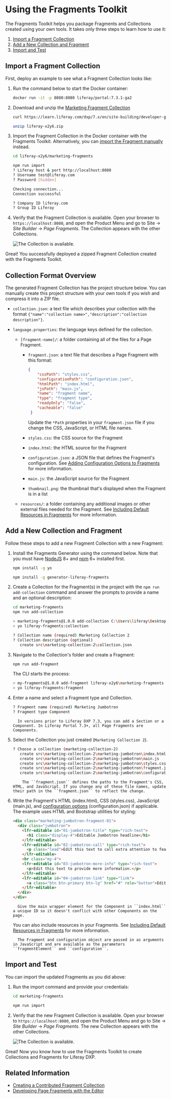 # Using the Fragments Toolkit

The Fragments Toolkit helps you package Fragments and Collections created using your own tools. It takes only three steps to learn how to use it:

1. [Import a Fragment Collection](#import-a-fragment-collection)
1. [Add a New Collection and Fragment](#add-a-new-collection-and-fragment)
1. [Import and Test](#import-and-test)

## Import a Fragment Collection

First, deploy an example to see what a Fragment Collection looks like:

1. Run the command below to start the Docker container:

    ```bash
    docker run -it -p 8080:8080 liferay/portal:7.3.1-ga2
    ```

1. Download and unzip the [Marketing Fragment Collection](https://learn.liferay.com/dxp/7.x/en/site-building/developer-guide/developing-page-fragments/liferay-x2y6.zip)

    ```bash
    curl https://learn.liferay.com/dxp/7.x/en/site-building/developer-guide/developing-page-fragments/liferay-x2y6.zip
    ```

    ```bash
    unzip liferay-x2y6.zip
    ```

1. Import the Fragment Collection in the Docker container with the Fragments Toolkit. Alternatively, you can [import the Fragment manually](../../displaying-content/using-fragments/managing-page-fragments.md) instead.

    ```bash
    cd liferay-x2y6/marketing-fragments
    ```

    ```bash
    npm run import
    ? Liferay host & port http://localhost:8080
    ? Username test@liferay.com
    ? Password [hidden]

    Checking connection...
    Connection successful

    ? Company ID liferay.com
    ? Group ID Liferay
    ```

1. Verify that the Fragment Collection is available. Open your browser to `https://localhost:8080`, and open the Product Menu and go to Site &rarr; *Site Builder* &rarr; *Page Fragments*. The Collection appears with the other Collections.

    ![The Collection is available.](./using-the-fragments-toolkit/images/01.png)

Great! You successfully deployed a zipped Fragment Collection created with the Fragments Toolkit.

## Collection Format Overview

The generated Fragment Collection has the project structure below. You can manually create this project structure with your own tools if you wish and compress it into a ZIP file.

* `collection.json`: a text file which describes your collection with the format `{"name":"collection name>","description":"collection description"}`.

* `language.properties`: the language keys defined for the collection.

    * `[fragment-name]/`: a folder containing all of the files for a Page Fragment.

        * `fragment.json`: a text file that describes a Page Fragment with this format:

          ```json
          {
              "cssPath": "styles.css",
              "configurationPath": "configuration.json",
              "htmlPath": "index.html",
              "jsPath": "main.js",
              "name": "fragment name",
              "type": "fragment type",
              "readyOnly": "false",
              "cacheable": "false"
           }
           ```

          Update the `*Path` properties in your `fragment.json` file if you change the CSS, JavaScript, or HTML file names.

        * `styles.css`: the CSS source for the Fragment

        * `index.html`: the HTML source for the Fragment

        * `configuration.json`: a JSON file that defines the Fragment's configuration. See [Adding Configuration Options to Fragments](./adding-configuration-options-to-fragments.md) for more information.

        * `main.js`: the JavaScript source for the Fragment

        * `thumbnail.png`: the thumbnail that's displayed when the Fragment is in a list

    * `resources/`: a folder containing any additional images or other external files needed for the Fragment. See [Including Default Resources in Fragments](./including-default-resources-with-fragments.md) for more information.

## Add a New Collection and Fragment

Follow these steps to add a new Fragment Collection with a new Fragment:

1. Install the Fragments Generator using the command below. Note that you must have [NodeJS](https://nodejs.org/) 8+ and [npm](https://www.npmjs.com/) 6+ installed first.

    ```bash
    npm install -g yo
    ```

    ```bash
    npm install -g generator-liferay-fragments
    ```

1. Create a Collection for the Fragment(s) in the project with the `npm run add-collection` command and answer the prompts to provide a name and an optional description:

    ```bash
    cd marketing-fragments
    npm run add-collection

    > marketing-fragments@1.0.0 add-collection C:\Users\liferay\Desktop\projects\marketing-fragments
    > yo liferay-fragments:collection

    ? Collection name (required) Marketing Collection 2
    ? Collection description (optional)
       create src\marketing-collection-2\collection.json
    ```

1. Navigate to the Collection's folder and create a Fragment:

    ```bash
    npm run add-fragment
    ```

    The CLI starts the process:

    ```bash
    > my-fragments@1.0.0 add-fragment liferay-x2y6\marketing-fragments
    > yo liferay-fragments:fragment
    ```

1. Enter a name and select a Fragment type and Collection.

    ```bash
    ? Fragment name (required) Marketing Jumbotron
    ? Fragment type Component
    ```

    ```note::
      In versions prior to Liferay DXP 7.3, you can add a Section or a Component. In Liferay Portal 7.3+, all Page Fragments are Components.
    ```

1. Select the Collection you just created (`Marketing Collection 2`).

    ```bash
    ? Choose a collection (marketing-collection-2)
       create src\marketing-collection-2\marketing-jumbotron\index.html
       create src\marketing-collection-2\marketing-jumbotron\main.js
       create src\marketing-collection-2\marketing-jumbotron\styles.css
       create src\marketing-collection-2\marketing-jumbotron\fragment.json
       create src\marketing-collection-2\marketing-jumbotron\configuration.json
    ```

    ```note::
        The ``fragment.json`` defines the paths to the Fragment's CSS, HTML, and JavaScript. If you change any of these file names, update their path in the ``fragment.json`` to reflect the change.
    ```

1. Write the Fragment's HTML (index.html), CSS (styles.css), JavaScript (main.js), and [configuration options](./adding-configuration-options-to-fragments.md) (configuration.json) if applicable. The example uses HTML and Bootstrap utilities for styling:

    ```html
    <div class="marketing-jumbotron-fragment-01">
      <div class="jumbotron">
        <lfr-editable id="01-jumbotron-title" type="rich-text">
          <h1 class="display-4">Editable Jumbotron headline</h1>
        </lfr-editable>
        <lfr-editable id="02-jumbotron-call" type="rich-text">
          <p class="lead">Edit this text to call extra attention to featured content or information.</p>
        </lfr-editable>
        <hr class="my-4">
        <lfr-editable id="03-jumbotron-more-info" type="rich-text">
          <p>Edit this text to provide more information.</p>
        </lfr-editable>
        <lfr-editable id="04-jumbotron-link" type="link">
          <a class="btn btn-primary btn-lg" href="#" role="button">Editable link</a>
        </lfr-editable>
      </div>
    </div>
    ```

    ```tip::
      Give the main wrapper element for the Component in ``index.html`` a unique ID so it doesn't conflict with other Components on the page.
    ```

    You can also include resources in your Fragments. See [Including Default Resources in Fragments](./including-default-resources-in-fragments.md) for more information.

    ```note::
      The Fragment and configuration object are passed in as arguments in JavaScript and are available as the parameters ``fragmentElement`` and ``configuration``.
    ```

## Import and Test

You can import the updated Fragments as you did above:

1. Run the import command and provide your credentials:

    ```bash
    cd marketing-fragments
    ```

    ```bash
    npm run import
    ```

1. Verify that the new Fragment Collection is available. Open your browser to `https://localhost:8080`, and open the Product Menu and go to Site &rarr; *Site Builder* &rarr; *Page Fragments*. The new Collection appears with the other Collections.

    ![The Collection is available.](./using-the-fragments-toolkit/images/02.png)

Great! Now you know how to use the Fragments Toolkit to create Collections and Fragments for Liferay DXP.

## Related Information

* [Creating a Contributed Fragment Collection](./creating-a-contributed-fragment-collection.md)
* [Developing Page Fragments with the Editor](./using-the-fragments-editor.md)
